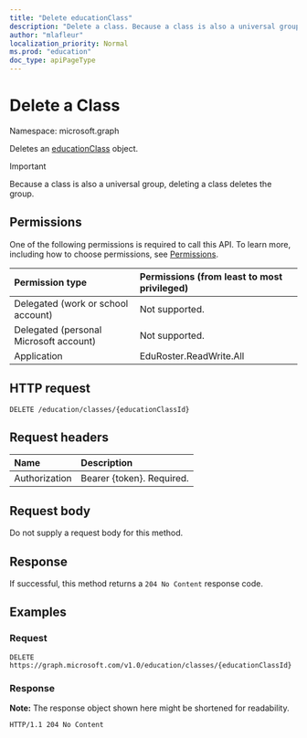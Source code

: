 ```yaml
---
title: "Delete educationClass"
description: "Delete a class. Because a class is also a universal group, deleting a class deletes the group."
author: "mlafleur"
localization_priority: Normal
ms.prod: "education"
doc_type: apiPageType
---
```


# Delete a Class

Namespace: microsoft.graph

Deletes an [educationClass](../resources/educationclass.md) object.

> [!IMPORTANT]
> Because a class is also a universal group, deleting a class deletes the group.

## Permissions

One of the following permissions is required to call this API. To learn more, including how to choose permissions, see [Permissions](/graph/permissions-reference).

| Permission type                        | Permissions (from least to most privileged) |
| :------------------------------------- | :------------------------------------------ |
| Delegated (work or school account)     | Not supported.                              |
| Delegated (personal Microsoft account) | Not supported.                              |
| Application                            | EduRoster.ReadWrite.All                     |

## HTTP request

<!-- {
  "blockType": "ignored"
}
-->

```http
DELETE /education/classes/{educationClassId}
```

## Request headers

| Name          | Description               |
| :------------ | :------------------------ |
| Authorization | Bearer {token}. Required. |

## Request body

Do not supply a request body for this method.

## Response

If successful, this method returns a `204 No Content` response code.

## Examples

### Request

<!-- {
  "blockType": "request",
  "name": "delete_educationclass"
}
-->

```http
DELETE https://graph.microsoft.com/v1.0/education/classes/{educationClassId}
```

### Response

**Note:** The response object shown here might be shortened for readability.

<!-- {
  "blockType": "response",
  "truncated": true
}
-->

```http
HTTP/1.1 204 No Content
```
